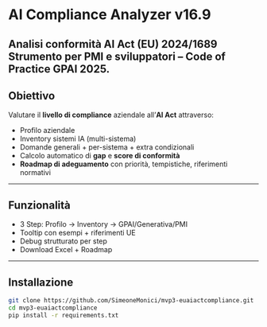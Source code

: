 # AI Compliance Analyzer v16.9
**Analisi conformità AI Act (EU) 2024/1689**
Strumento per PMI e sviluppatori – **Code of Practice GPAI 2025**.
---
## Obiettivo
Valutare il **livello di compliance** aziendale all’**AI Act** attraverso:
- Profilo aziendale
- Inventory sistemi IA (multi-sistema)
- Domande generali + per-sistema + extra condizionali
- Calcolo automatico di **gap** e **score di conformità**
- **Roadmap di adeguamento** con priorità, tempistiche, riferimenti normativi
---
## Funzionalità
- 3 Step: Profilo → Inventory → GPAI/Generativa/PMI
- Tooltip con esempi + riferimenti UE
- Debug strutturato per step
- Download Excel + Roadmap
---
## Installazione
```bash
git clone https://github.com/SimeoneMonici/mvp3-euaiactcompliance.git
cd mvp3-euaiactcompliance
pip install -r requirements.txt